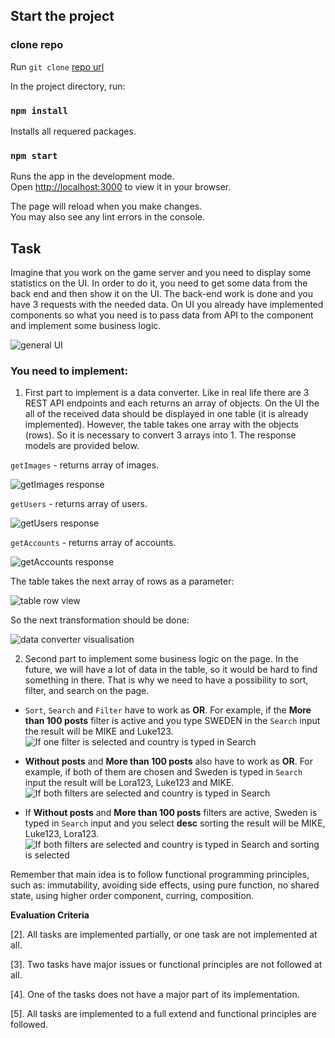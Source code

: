 ## Start the project

### clone repo

Run `git clone` [repo url](https://github.com/dianalemen/fp-hometask.git)

In the project directory, run:

### `npm install`

Installs all requered packages.

### `npm start`

Runs the app in the development mode.\
Open [http://localhost:3000](http://localhost:3000) to view it in your browser.

The page will reload when you make changes.\
You may also see any lint errors in the console.

## Task

Imagine that you work on the game server and you need to display some statistics on the UI. In order to do it, you need to get some data from the back end and then show it on the UI. 
The back-end work is done and you have 3 requests with the needed data.
On UI you already have implemented components so what you need is to pass data from API to the component and implement some business logic.

![general UI](./images/mock.png)

### You need to implement:

1) First part to implement is a data converter.
Like in real life there are 3 REST API endpoints and each returns an array of objects. On the UI the all of the received data should be displayed in one table (it is already implemented). However, the table takes one array with the objects (rows). So it is necessary to convert 3 arrays into 1. The response models ​are provided below.

`getImages` - returns array of images.

![getImages response](./images/images.png)

`getUsers` - returns array of users.

![getUsers response](./images/users.png)

`getAccounts` - returns array of accounts.

![getAccounts response](./images/accounts.png)

The table takes the next array of rows as a parameter:

![table row view](./images/rows.png)

So the next transformation should be done:

![data converter visualisation](./images/data-converter.png)

2) Second part to implement some business logic on the page.
In the future, we will have a lot of data in the table, so it would be hard to find something in there. That is why we need to have a possibility to sort, filter, and search on the page.
  - `Sort`, `Search` and `Filter` have to work as **OR**.
  For example, if the **More than 100 posts** filter is active and you type SWEDEN in the `Search` input the result will be MIKE and Luke123.
  ![If one filter is selected and country is typed in Search](./images/first-case.png)

  - **Without posts** and **More than 100 posts** also have to work as **OR**.
  For example, if both of them are chosen and Sweden is typed in `Search` input the result will be Lora123, Luke123 and MIKE.
  ![If both filters are selected and country is typed in Search](./images/second-case.png)

  - If **Without posts** and **More than 100 posts** filters are active, Sweden is typed in `Search` input and you select **desc** sorting the result will be MIKE, Luke123, Lora123.
  ![If both filters are selected and country is typed in Search and sorting is selected](./images/third-case.png)

Remember that main idea is to follow functional programming principles, such as: 
immutability, avoiding side effects, using pure function, no shared state, using higher order component, curring, composition.

**Evaluation Criteria**

[2]. All tasks are implemented partially, or one task are not implemented at all.

[3]. Two tasks have major issues or functional principles are not followed at all.

[4]. One of the tasks does not have a major part of its implementation.

[5]. All tasks are implemented to a full extend and functional principles are followed.
